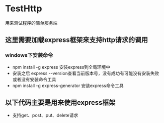 # TestHttp
用来测试程序的简单服务端

## 这里需要加载express框架来支持http请求的调用
### windows下安装命令
* npm install -g express  安装express到全局环境中
* 安装之后 express --version查看当前版本号，没有成功有可能没有安装失败或者没有安装命令工具
* npm install -g express-generator 安装express命令工具

## 以下代码主要是用来使用express框架
* 支持get、post、put、delete请求
